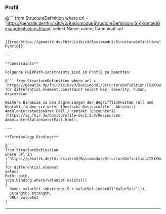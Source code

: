 ### Profil

@```
from StructureDefinition where url = 'https://gematik.de/fhir/isik/v3/Basismodul/StructureDefinition/ISiKKontaktGesundheitseinrichtung' select Name: name, Canonical: url
```

{{tree:https://gematik.de/fhir/isik/v3/Basismodul/StructureDefinition/ISiKKontaktGesundheitseinrichtung, hybrid}}

---

**Constraints**

Folgende FHIRPath-Constraints sind im Profil zu beachten:

@``` from StructureDefinition where url = 'https://gematik.de/fhir/isik/v3/Basismodul/StructureDefinition/ISiKKontaktGesundheitseinrichtung' for differential.element.constraint select key, severity, human, expression```

Weitere Hinweise zu den Abgrenzungen der Begrifflichkeiten Fall und Kontakt finden sie unter [Deutsche Basisprofile - Abschnitt Ambulanter/stationärer Fall / Kontakt (Encounter)](https://ig.fhir.de/basisprofile-de/1.2.0/Ressourcen-AmbulanterStationaererFall.html).

---

**Terminology Bindings**

@```
from StructureDefinition
where url in ('https://gematik.de/fhir/isik/v3/Basismodul/StructureDefinition/ISiKKontaktGesundheitseinrichtung' )
for differential.element
select
Path: path,
join binding.where(valueSet.exists())
{
  Name: valueSet.substring((9 + valueSet.indexOf('ValueSet/'))),
  Strength: strength,
  URL: valueSet
}
```

---